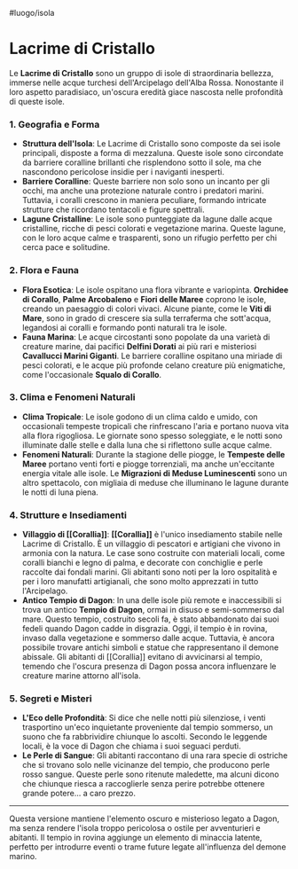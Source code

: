#luogo/isola 
# **Lacrime di Cristallo**

Le **Lacrime di Cristallo** sono un gruppo di isole di straordinaria bellezza, immerse nelle acque turchesi dell'Arcipelago dell'Alba Rossa. Nonostante il loro aspetto paradisiaco, un'oscura eredità giace nascosta nelle profondità di queste isole.

### **1. Geografia e Forma**
- **Struttura dell'Isola**: Le Lacrime di Cristallo sono composte da sei isole principali, disposte a forma di mezzaluna. Queste isole sono circondate da barriere coralline brillanti che risplendono sotto il sole, ma che nascondono pericolose insidie per i naviganti inesperti.
- **Barriere Coralline**: Queste barriere non solo sono un incanto per gli occhi, ma anche una protezione naturale contro i predatori marini. Tuttavia, i coralli crescono in maniera peculiare, formando intricate strutture che ricordano tentacoli e figure spettrali.
- **Lagune Cristalline**: Le isole sono punteggiate da lagune dalle acque cristalline, ricche di pesci colorati e vegetazione marina. Queste lagune, con le loro acque calme e trasparenti, sono un rifugio perfetto per chi cerca pace e solitudine.

### **2. Flora e Fauna**
- **Flora Esotica**: Le isole ospitano una flora vibrante e variopinta. **Orchidee di Corallo**, **Palme Arcobaleno** e **Fiori delle Maree** coprono le isole, creando un paesaggio di colori vivaci. Alcune piante, come le **Viti di Mare**, sono in grado di crescere sia sulla terraferma che sott'acqua, legandosi ai coralli e formando ponti naturali tra le isole.
- **Fauna Marina**: Le acque circostanti sono popolate da una varietà di creature marine, dai pacifici **Delfini Dorati** ai più rari e misteriosi **Cavallucci Marini Giganti**. Le barriere coralline ospitano una miriade di pesci colorati, e le acque più profonde celano creature più enigmatiche, come l'occasionale **Squalo di Corallo**.

### **3. Clima e Fenomeni Naturali**
- **Clima Tropicale**: Le isole godono di un clima caldo e umido, con occasionali tempeste tropicali che rinfrescano l'aria e portano nuova vita alla flora rigogliosa. Le giornate sono spesso soleggiate, e le notti sono illuminate dalle stelle e dalla luna che si riflettono sulle acque calme.
- **Fenomeni Naturali**: Durante la stagione delle piogge, le **Tempeste delle Maree** portano venti forti e piogge torrenziali, ma anche un'eccitante energia vitale alle isole. Le **Migrazioni di Meduse Luminescenti** sono un altro spettacolo, con migliaia di meduse che illuminano le lagune durante le notti di luna piena.

### **4. Strutture e Insediamenti**
- **Villaggio di [[Corallia]]**: **[[Corallia]]** è l'unico insediamento stabile nelle Lacrime di Cristallo. È un villaggio di pescatori e artigiani che vivono in armonia con la natura. Le case sono costruite con materiali locali, come coralli bianchi e legno di palma, e decorate con conchiglie e perle raccolte dai fondali marini. Gli abitanti sono noti per la loro ospitalità e per i loro manufatti artigianali, che sono molto apprezzati in tutto l'Arcipelago.
- **Antico Tempio di Dagon**: In una delle isole più remote e inaccessibili si trova un antico **Tempio di Dagon**, ormai in disuso e semi-sommerso dal mare. Questo tempio, costruito secoli fa, è stato abbandonato dai suoi fedeli quando Dagon cadde in disgrazia. Oggi, il tempio è in rovina, invaso dalla vegetazione e sommerso dalle acque. Tuttavia, è ancora possibile trovare antichi simboli e statue che rappresentano il demone abissale. Gli abitanti di [[Corallia]] evitano di avvicinarsi al tempio, temendo che l'oscura presenza di Dagon possa ancora influenzare le creature marine attorno all'isola.

### **5. Segreti e Misteri**
- **L'Eco delle Profondità**: Si dice che nelle notti più silenziose, i venti trasportino un'eco inquietante proveniente dal tempio sommerso, un suono che fa rabbrividire chiunque lo ascolti. Secondo le leggende locali, è la voce di Dagon che chiama i suoi seguaci perduti.
- **Le Perle di Sangue**: Gli abitanti raccontano di una rara specie di ostriche che si trovano solo nelle vicinanze del tempio, che producono perle rosso sangue. Queste perle sono ritenute maledette, ma alcuni dicono che chiunque riesca a raccoglierle senza perire potrebbe ottenere grande potere... a caro prezzo.

---

Questa versione mantiene l'elemento oscuro e misterioso legato a Dagon, ma senza rendere l'isola troppo pericolosa o ostile per avventurieri e abitanti. Il tempio in rovina aggiunge un elemento di minaccia latente, perfetto per introdurre eventi o trame future legate all'influenza del demone marino.